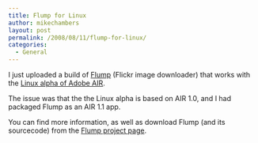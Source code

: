 ```yaml
---
title: Flump for Linux
author: mikechambers
layout: post
permalink: /2008/08/11/flump-for-linux/
categories:
  - General
---
```



I just uploaded a build of [Flump][1] (Flickr image downloader) that works with the [Linux alpha of Adobe AIR][2].

The issue was that the the Linux alpha is based on AIR 1.0, and I had packaged Flump as an AIR 1.1 app.

You can find more information, as well as download Flump (and its sourcecode) from the [Flump project page][1].

 [1]: http://code.google.com/p/onairbustour/wiki/flump?updated=flump&ts=1218475538
 [2]: http://www.adobe.com/go/airlinux